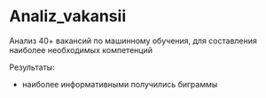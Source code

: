 # Analiz_vakansii

Анализ 40+ вакансий по машинному обучения, для составления наиболее необходимых компетенций

Результаты:
- наиболее информативными получились биграммы
